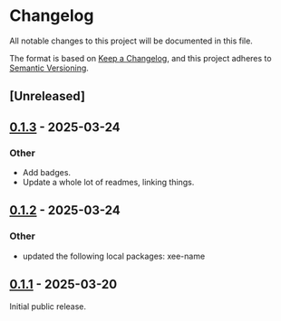 # Changelog

All notable changes to this project will be documented in this file.

The format is based on [Keep a Changelog](https://keepachangelog.com/en/1.0.0/),
and this project adheres to [Semantic Versioning](https://semver.org/spec/v2.0.0.html).

## [Unreleased]

## [0.1.3](https://github.com/Paligo/xee/compare/xee-xpath-ast-v0.1.2...xee-xpath-ast-v0.1.3) - 2025-03-24

### Other

- Add badges.
- Update a whole lot of readmes, linking things.

## [0.1.2](https://github.com/Paligo/xee/compare/xee-xpath-ast-v0.1.1...xee-xpath-ast-v0.1.2) - 2025-03-24

### Other

- updated the following local packages: xee-name

## [0.1.1](https://github.com/Paligo/xee/releases/tag/xee-xpath-ast-v0.1.1) - 2025-03-20

Initial public release.